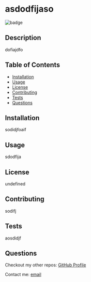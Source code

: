 # asdodfijaso
  ![badge](https://img.shields.io/badge/License-Apache_2.0-blue.svg)
  ## Description 
  dofiajdfo

  ## Table of Contents 
* [Installation](#installation)
* [Usage](#usage)
* [License](#license)
* [Contributing](#contributing)
* [Tests](#tests)
* [Questions](#questions)


## Installation
sodidjfoaif

## Usage
sdodfija

## License
undefined

## Contributing 
sodifj

## Tests
aosdidjf

## Questions
Checkout my other repos: [GitHub Profile](https://github.com/asodfij)

Contact me: [email](mailto:osadidjf)
